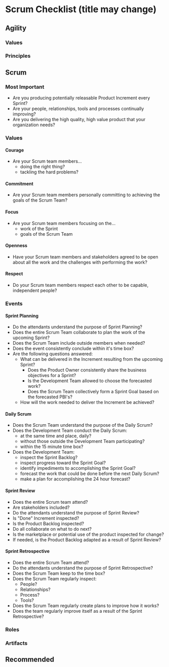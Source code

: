 # Scrum Checklist (title may change)

## Agility
### Values
### Principles
## Scrum
### Most Important
- Are you producing potentially releasable Product Increment every Sprint?
- Are your people, relationships, tools and processes continually improving?
- Are you delivering the high quality, high value product that your organization needs?

### Values
#### Courage
- Are your Scrum team members...
    - doing the right thing?
    - tackling the hard problems?

#### Commitment
- Are your Scrum team members personally committing to achieving the goals of the Scrum Team?

#### Focus
- Are your Scrum team members focusing on the...
    - work of the Sprint
    - goals of the Scrum Team

#### Openness
- Have your Scrum team members and stakeholders agreed to be open about all the work and the challenges with performing the work?

#### Respect
- Do your Scrum team members respect each other to be capable, independent people?

### Events
#### Sprint Planning
- Do the attendants understand the purpose of Sprint Planning?
- Does the entire Scrum Team collaborate to plan the work of the upcoming Sprint?
- Does the Scrum Team include outside members when needed?
- Does the event consistently conclude within it's time box?
- Are the following questions answered:
    - What can be delivered in the Increment resulting from the upcoming Sprint?
        - Does the Product Owner consistently share the business objectives for a Sprint?
        - Is the Development Team allowed to choose the forecasted work?
        - Does the Scrum Team collectively form a Sprint Goal based on the forecasted PBI's?
    - How will the work needed to deliver the Increment be achieved?
    
#### Daily Scrum
- Does the Scrum Team understand the purpose of the Daily Scrum?
- Does the Development Team conduct the Daily Scrum:
    - at the same time and place, daily?
    - without those outside the Development Team participating?
    - within the 15 minute time box?
- Does the Development Team:
    - inspect the Sprint Backlog?
    - inspect progress toward the Sprint Goal?
    - identify impediments to accomplishing the Sprint Goal?
    - forecast the work that could be done before the next Daily Scrum?
    - make a plan for accomplishing the 24 hour forecast?
    
#### Sprint Review
- Does the entire Scrum team attend?
- Are stakeholders included?
- Do the attendants understand the purpose of Sprint Review?
- Is "Done" Increment inspected?
- Is the Product Backlog inspected?
- Do all collaborate on what to do next?
- Is the marketplace or potential use of the product inspected for change?
- If needed, is the Product Backlog adapted as a result of Sprint Review?

#### Sprint Retrospective
- Does the entire Scrum Team attend?
- Do the attendants understand the purpose of Sprint Retrospective?
- Does the Scrum Team keep to the time box?
- Does the Scrum Team regularly inspect:
    - People?
    - Relationships?
    - Process?
    - Tools?
- Does the Scrum Team regularly create plans to improve how it works?
- Does the team regularly improve itself as a result of the Sprint Retrospective?

### Roles
### Artifacts
## Recommended
